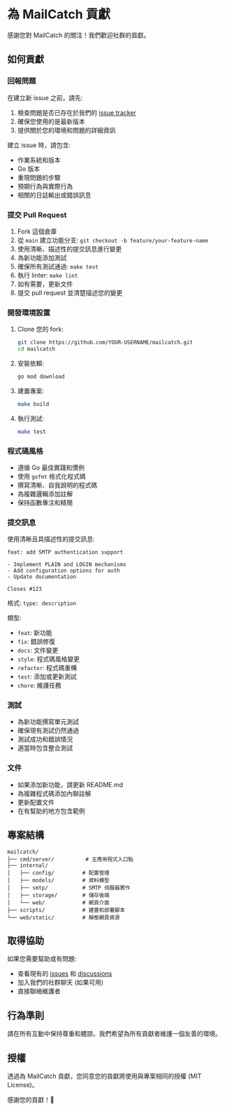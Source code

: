 # 為 MailCatch 貢獻

感謝您對 MailCatch 的關注！我們歡迎社群的貢獻。

## 如何貢獻

### 回報問題

在建立新 issue 之前，請先:

1. 檢查問題是否已存在於我們的 [issue tracker](../../issues)
2. 確保您使用的是最新版本
3. 提供關於您的環境和問題的詳細資訊

建立 issue 時，請包含:

- 作業系統和版本
- Go 版本
- 重現問題的步驟
- 預期行為與實際行為
- 相關的日誌輸出或錯誤訊息

### 提交 Pull Request

1. Fork 這個倉庫
2. 從 `main` 建立功能分支: `git checkout -b feature/your-feature-name`
3. 使用清晰、描述性的提交訊息進行變更
4. 為新功能添加測試
5. 確保所有測試通過: `make test`
6. 執行 linter: `make lint`
7. 如有需要，更新文件
8. 提交 pull request 並清楚描述您的變更

### 開發環境設置

1. Clone 您的 fork:
   ```bash
   git clone https://github.com/YOUR-USERNAME/mailcatch.git
   cd mailcatch
   ```

2. 安裝依賴:
   ```bash
   go mod download
   ```

3. 建置專案:
   ```bash
   make build
   ```

4. 執行測試:
   ```bash
   make test
   ```

### 程式碼風格

- 遵循 Go 最佳實踐和慣例
- 使用 `gofmt` 格式化程式碼
- 撰寫清晰、自我說明的程式碼
- 為複雜邏輯添加註解
- 保持函數專注和精簡

### 提交訊息

使用清晰且具描述性的提交訊息:

```
feat: add SMTP authentication support

- Implement PLAIN and LOGIN mechanisms
- Add configuration options for auth
- Update documentation

Closes #123
```

格式: `type: description`

類型:
- `feat`: 新功能
- `fix`: 錯誤修復
- `docs`: 文件變更
- `style`: 程式碼風格變更
- `refactor`: 程式碼重構
- `test`: 添加或更新測試
- `chore`: 維護任務

### 測試

- 為新功能撰寫單元測試
- 確保現有測試仍然通過
- 測試成功和錯誤情況
- 適當時包含整合測試

### 文件

- 如果添加新功能，請更新 README.md
- 為複雜程式碼添加內聯註解
- 更新配置文件
- 在有幫助的地方包含範例

## 專案結構

```
mailcatch/
├── cmd/server/          # 主應用程式入口點
├── internal/
│   ├── config/         # 配置管理
│   ├── models/         # 資料模型
│   ├── smtp/           # SMTP 伺服器實作
│   ├── storage/        # 儲存後端
│   └── web/            # 網頁介面
├── scripts/            # 建置和部署腳本
└── web/static/         # 靜態網頁資源
```

## 取得協助

如果您需要幫助或有問題:

- 查看現有的 [issues](../../issues) 和 [discussions](../../discussions)
- 加入我們的社群聊天 (如果可用)
- 直接聯絡維護者

## 行為準則

請在所有互動中保持尊重和體諒。我們希望為所有貢獻者維護一個友善的環境。

## 授權

透過為 MailCatch 貢獻，您同意您的貢獻將使用與專案相同的授權 (MIT License)。

感謝您的貢獻！🚀
